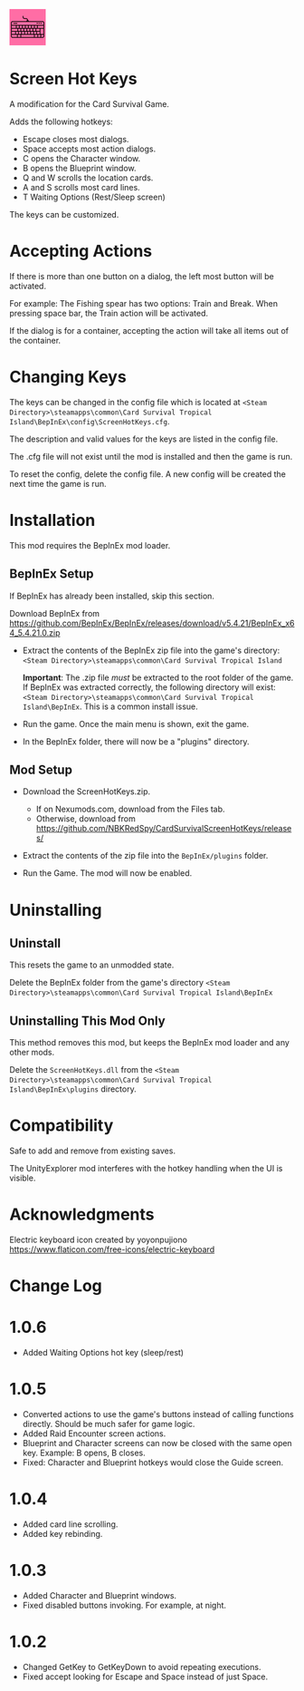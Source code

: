 ![Keyboard Icon](./Media/computer-keyboard_64.png)

# Screen Hot Keys

A modification for the Card Survival Game.

Adds the following hotkeys:
* Escape closes most dialogs.
* Space accepts most action dialogs.
* C opens the Character window.
* B opens the Blueprint window.
* Q and W scrolls the location cards.
* A and S scrolls most card lines.
* T Waiting Options (Rest/Sleep screen)

The keys can be customized.

# Accepting Actions
If there is more than one button on a dialog, the left most button will be activated.
 
For example: The Fishing spear has two options:  Train and Break.  When pressing space bar, the Train action will be activated.

If the dialog is for a container, accepting the action will take all items out of the container.


# Changing Keys
The keys can be changed in the config file which is located at ```<Steam Directory>\steamapps\common\Card Survival Tropical Island\BepInEx\config\ScreenHotKeys.cfg```.

The description and valid values for the keys are listed in the config file.

The .cfg file will not exist until the mod is installed and then the game is run.

To reset the config, delete the config file.  A new config will be created the next time the game is run.

# Installation 
This mod requires the BepInEx mod loader.

## BepInEx Setup
If BepInEx has already been installed, skip this section.

Download BepInEx from https://github.com/BepInEx/BepInEx/releases/download/v5.4.21/BepInEx_x64_5.4.21.0.zip

* Extract the contents of the BepInEx zip file into the game's directory:
```<Steam Directory>\steamapps\common\Card Survival Tropical Island```

    __Important__:  The .zip file *must* be extracted to the root folder of the game.  If BepInEx was extracted correctly, the following directory will exist: ```<Steam Directory>\steamapps\common\Card Survival Tropical Island\BepInEx```.  This is a common install issue.

* Run the game.  Once the main menu is shown, exit the game.
    
* In the BepInEx folder, there will now be a "plugins" directory.

## Mod Setup
* Download the ScreenHotKeys.zip.  
    * If on Nexumods.com, download from the Files tab.
    * Otherwise, download from https://github.com/NBKRedSpy/CardSurvivalScreenHotKeys/releases/

* Extract the contents of the zip file into the ```BepInEx/plugins``` folder.

* Run the Game.  The mod will now be enabled.

# Uninstalling

## Uninstall
This resets the game to an unmodded state.

Delete the BepInEx folder from the game's directory
```<Steam Directory>\steamapps\common\Card Survival Tropical Island\BepInEx```

## Uninstalling This Mod Only

This method removes this mod, but keeps the BepInEx mod loader and any other mods.

Delete the ```ScreenHotKeys.dll``` from the ```<Steam Directory>\steamapps\common\Card Survival Tropical Island\BepInEx\plugins``` directory.
# Compatibility
Safe to add and remove from existing saves.

The UnityExplorer mod interferes with the hotkey handling when the UI is visible.

# Acknowledgments
Electric keyboard icon created by yoyonpujiono https://www.flaticon.com/free-icons/electric-keyboard

# Change Log
# 1.0.6
* Added Waiting Options hot key (sleep/rest)
# 1.0.5
* Converted actions to use the game's buttons instead of calling functions directly.  Should be much safer for game logic.
* Added Raid Encounter screen actions.
* Blueprint and Character screens can now be closed with the same open key.  Example:  B opens, B closes.
* Fixed: Character and Blueprint hotkeys would close the Guide screen.

# 1.0.4
* Added card line scrolling.
* Added key rebinding.

# 1.0.3
* Added Character and Blueprint windows.
* Fixed disabled buttons invoking.  For example, at night.

# 1.0.2
* Changed GetKey to GetKeyDown to avoid repeating executions.
* Fixed accept looking for Escape and Space instead of just Space.
